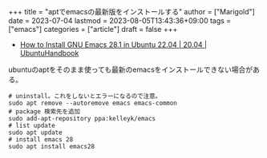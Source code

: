 +++
title = "aptでemacsの最新版をインストールする"
author = ["Marigold"]
date = 2023-07-04
lastmod = 2023-08-05T13:43:36+09:00
tags = ["emacs"]
categories = ["article"]
draft = false
+++

-   [How to Install GNU Emacs 28.1 in Ubuntu 22.04 | 20.04 | UbuntuHandbook](https://ubuntuhandbook.org/index.php/2022/06/install-gnu-emacs-28-1-ubuntu-22-04-20-04/)

ubuntuのaptをそのまま使っても最新のemacsをインストールできない場合がある。

```shell
# uninstall。これをしないとエラーになるので注意。
sudo apt remove --autoremove emacs emacs-common
# package 検索先を追加
sudo add-apt-repository ppa:kelleyk/emacs
# list update
sudo apt update
# install emacs 28
sudo apt install emacs28
```
